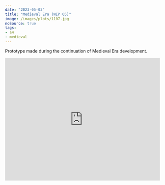 ```yaml
---
date: "2023-05-03"
title: "Medieval Era (WIP 05)"
image: /images/plots/1107.jpg
noSource: true
tags:
- a4
- medieval
---
```


Prototype made during the continuation of Medieval Era development.

<iframe width="100%" height="400" src="https://www.youtube.com/embed/7TOTpkAaoKg" title="YouTube video player" frameborder="0" allow="accelerometer; autoplay; clipboard-write; encrypted-media; gyroscope; picture-in-picture; web-share" allowfullscreen></iframe>